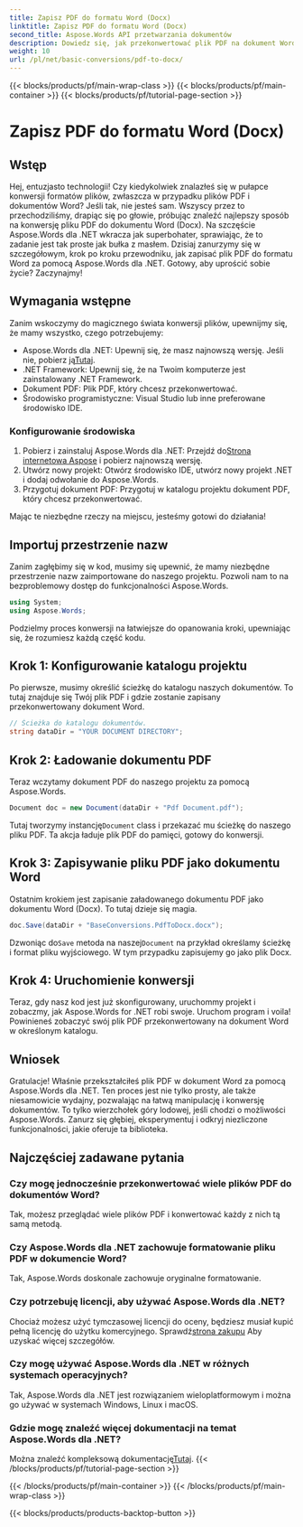```yaml
---
title: Zapisz PDF do formatu Word (Docx)
linktitle: Zapisz PDF do formatu Word (Docx)
second_title: Aspose.Words API przetwarzania dokumentów
description: Dowiedz się, jak przekonwertować plik PDF na dokument Word (Docx) za pomocą Aspose.Words dla .NET w tym szczegółowym przewodniku krok po kroku. Idealne dla programistów.
weight: 10
url: /pl/net/basic-conversions/pdf-to-docx/
---
```


{{< blocks/products/pf/main-wrap-class >}}
{{< blocks/products/pf/main-container >}}
{{< blocks/products/pf/tutorial-page-section >}}

# Zapisz PDF do formatu Word (Docx)

## Wstęp

Hej, entuzjasto technologii! Czy kiedykolwiek znalazłeś się w pułapce konwersji formatów plików, zwłaszcza w przypadku plików PDF i dokumentów Word? Jeśli tak, nie jesteś sam. Wszyscy przez to przechodziliśmy, drapiąc się po głowie, próbując znaleźć najlepszy sposób na konwersję pliku PDF do dokumentu Word (Docx). Na szczęście Aspose.Words dla .NET wkracza jak superbohater, sprawiając, że to zadanie jest tak proste jak bułka z masłem. Dzisiaj zanurzymy się w szczegółowym, krok po kroku przewodniku, jak zapisać plik PDF do formatu Word za pomocą Aspose.Words dla .NET. Gotowy, aby uprościć sobie życie? Zaczynajmy!

## Wymagania wstępne

Zanim wskoczymy do magicznego świata konwersji plików, upewnijmy się, że mamy wszystko, czego potrzebujemy:

-  Aspose.Words dla .NET: Upewnij się, że masz najnowszą wersję. Jeśli nie, pobierz ją[Tutaj](https://releases.aspose.com/words/net/).
- .NET Framework: Upewnij się, że na Twoim komputerze jest zainstalowany .NET Framework.
- Dokument PDF: Plik PDF, który chcesz przekonwertować.
- Środowisko programistyczne: Visual Studio lub inne preferowane środowisko IDE.

### Konfigurowanie środowiska

1.  Pobierz i zainstaluj Aspose.Words dla .NET: Przejdź do[Strona internetowa Aspose](https://releases.aspose.com/words/net/) i pobierz najnowszą wersję.
2. Utwórz nowy projekt: Otwórz środowisko IDE, utwórz nowy projekt .NET i dodaj odwołanie do Aspose.Words.
3. Przygotuj dokument PDF: Przygotuj w katalogu projektu dokument PDF, który chcesz przekonwertować.

Mając te niezbędne rzeczy na miejscu, jesteśmy gotowi do działania!

## Importuj przestrzenie nazw

Zanim zagłębimy się w kod, musimy się upewnić, że mamy niezbędne przestrzenie nazw zaimportowane do naszego projektu. Pozwoli nam to na bezproblemowy dostęp do funkcjonalności Aspose.Words.

```csharp
using System;
using Aspose.Words;
```

Podzielmy proces konwersji na łatwiejsze do opanowania kroki, upewniając się, że rozumiesz każdą część kodu.

## Krok 1: Konfigurowanie katalogu projektu

Po pierwsze, musimy określić ścieżkę do katalogu naszych dokumentów. To tutaj znajduje się Twój plik PDF i gdzie zostanie zapisany przekonwertowany dokument Word.

```csharp
// Ścieżka do katalogu dokumentów.
string dataDir = "YOUR DOCUMENT DIRECTORY";
```

## Krok 2: Ładowanie dokumentu PDF

Teraz wczytamy dokument PDF do naszego projektu za pomocą Aspose.Words.

```csharp
Document doc = new Document(dataDir + "Pdf Document.pdf");
```

 Tutaj tworzymy instancję`Document` class i przekazać mu ścieżkę do naszego pliku PDF. Ta akcja ładuje plik PDF do pamięci, gotowy do konwersji.

## Krok 3: Zapisywanie pliku PDF jako dokumentu Word

Ostatnim krokiem jest zapisanie załadowanego dokumentu PDF jako dokumentu Word (Docx). To tutaj dzieje się magia.

```csharp
doc.Save(dataDir + "BaseConversions.PdfToDocx.docx");
```

 Dzwoniąc do`Save` metoda na naszej`Document` na przykład określamy ścieżkę i format pliku wyjściowego. W tym przypadku zapisujemy go jako plik Docx.

## Krok 4: Uruchomienie konwersji

Teraz, gdy nasz kod jest już skonfigurowany, uruchommy projekt i zobaczmy, jak Aspose.Words for .NET robi swoje. Uruchom program i voila! Powinieneś zobaczyć swój plik PDF przekonwertowany na dokument Word w określonym katalogu.

## Wniosek

Gratulacje! Właśnie przekształciłeś plik PDF w dokument Word za pomocą Aspose.Words dla .NET. Ten proces jest nie tylko prosty, ale także niesamowicie wydajny, pozwalając na łatwą manipulację i konwersję dokumentów. To tylko wierzchołek góry lodowej, jeśli chodzi o możliwości Aspose.Words. Zanurz się głębiej, eksperymentuj i odkryj niezliczone funkcjonalności, jakie oferuje ta biblioteka.

## Najczęściej zadawane pytania

### Czy mogę jednocześnie przekonwertować wiele plików PDF do dokumentów Word?
Tak, możesz przeglądać wiele plików PDF i konwertować każdy z nich tą samą metodą.

### Czy Aspose.Words dla .NET zachowuje formatowanie pliku PDF w dokumencie Word?
Tak, Aspose.Words doskonale zachowuje oryginalne formatowanie.

### Czy potrzebuję licencji, aby używać Aspose.Words dla .NET?
 Chociaż możesz użyć tymczasowej licencji do oceny, będziesz musiał kupić pełną licencję do użytku komercyjnego. Sprawdź[strona zakupu](https://purchase.aspose.com/buy) Aby uzyskać więcej szczegółów.

### Czy mogę używać Aspose.Words dla .NET w różnych systemach operacyjnych?
Tak, Aspose.Words dla .NET jest rozwiązaniem wieloplatformowym i można go używać w systemach Windows, Linux i macOS.

### Gdzie mogę znaleźć więcej dokumentacji na temat Aspose.Words dla .NET?
 Można znaleźć kompleksową dokumentację[Tutaj](https://reference.aspose.com/words/net/).
{{< /blocks/products/pf/tutorial-page-section >}}

{{< /blocks/products/pf/main-container >}}
{{< /blocks/products/pf/main-wrap-class >}}

{{< blocks/products/products-backtop-button >}}
